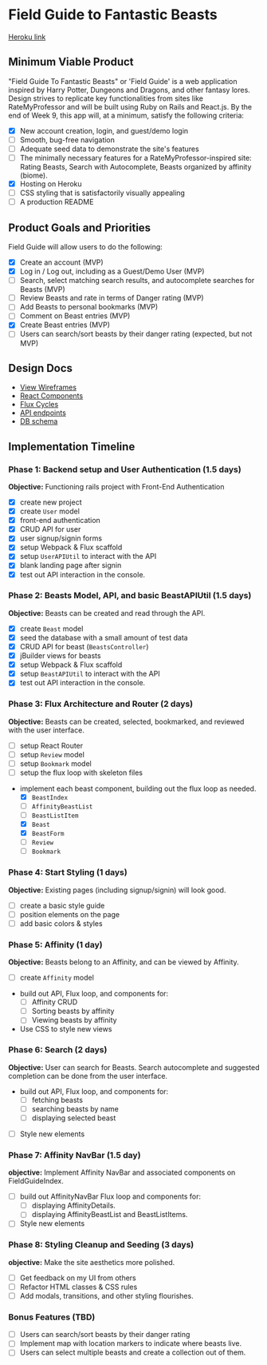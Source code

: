 # Field Guide to Fantastic Beasts

[Heroku link][heroku]

[heroku]: https://field-guide-to-beasts.herokuapp.com/

## Minimum Viable Product

"Field Guide To Fantastic Beasts" or 'Field Guide' is a web application inspired by Harry Potter, Dungeons and Dragons, and other fantasy lores. Design strives to replicate key functionalities from sites like RateMyProfessor and will be built using Ruby on Rails and React.js. By the end of Week 9, this app will, at a minimum, satisfy the following criteria:

- [x] New account creation, login, and guest/demo login
- [ ] Smooth, bug-free navigation
- [ ] Adequate seed data to demonstrate the site's features
- [ ] The minimally necessary features for a RateMyProfessor-inspired site: Rating Beasts, Search with Autocomplete, Beasts organized by affinity (biome).
- [x] Hosting on Heroku
- [ ] CSS styling that is satisfactorily visually appealing
- [ ] A production README

## Product Goals and Priorities

Field Guide will allow users to do the following:

<!-- This is a Markdown checklist. Use it to keep track of your
progress. Put an x between the brackets for a checkmark: [x] -->

- [x] Create an account (MVP)
- [x] Log in / Log out, including as a Guest/Demo User (MVP)
- [ ] Search, select matching search results, and autocomplete searches for Beasts (MVP)
- [ ] Review Beasts and rate in terms of Danger rating (MVP)
- [ ] Add Beasts to personal bookmarks (MVP)
- [ ] Comment on Beast entries (MVP)
- [x] Create Beast entries (MVP)
- [ ] Users can search/sort beasts by their danger rating (expected, but not MVP)

## Design Docs
* [View Wireframes][views]
* [React Components][components]
* [Flux Cycles][flux-cycles]
* [API endpoints][api-endpoints]
* [DB schema][schema]

[views]: ./docs/views.md
[components]: ./docs/components.md
[flux-cycles]: ./docs/flux-cycles.md
[api-endpoints]: ./docs/api-endpoints.md
[schema]: ./docs/schema.md

## Implementation Timeline

### Phase 1: Backend setup and User Authentication (1.5 days)

**Objective:** Functioning rails project with Front-End Authentication

- [x] create new project
- [x] create `User` model
- [x] front-end authentication
- [x] CRUD API for user
- [x] user signup/signin forms
- [x] setup Webpack & Flux scaffold
- [x] setup `UserAPIUtil` to interact with the API
- [x] blank landing page after signin
- [x] test out API interaction in the console.

### Phase 2: Beasts Model, API, and basic BeastAPIUtil (1.5 days)

**Objective:** Beasts can be created and read through the API.

- [x] create `Beast` model
- [x] seed the database with a small amount of test data
- [x] CRUD API for beast (`BeastsController`)
- [x] jBuilder views for beasts
- [x] setup Webpack & Flux scaffold
- [x] setup `BeastAPIUtil` to interact with the API
- [x] test out API interaction in the console.

### Phase 3: Flux Architecture and Router (2 days)

**Objective:** Beasts can be created, selected, bookmarked, and reviewed with the user interface.

- [ ] setup React Router
- [ ] setup `Review` model
- [ ] setup `Bookmark` model
- [ ] setup the flux loop with skeleton files
- implement each beast component, building out the flux loop as needed.
  - [x] `BeastIndex`
  - [ ] `AffinityBeastList`
  - [ ] `BeastListItem`
  - [x] `Beast`
  - [x] `BeastForm`
  - [ ] `Review`
  - [ ] `Bookmark`

### Phase 4: Start Styling (1 days)

**Objective:** Existing pages (including signup/signin) will look good.

- [ ] create a basic style guide
- [ ] position elements on the page
- [ ] add basic colors & styles

### Phase 5: Affinity (1 day)

**Objective:** Beasts belong to an Affinity, and can be viewed by Affinity.

- [ ] create `Affinity` model
- build out API, Flux loop, and components for:
  - [ ] Affinity CRUD
  - [ ] Sorting beasts by affinity
  - [ ] Viewing beasts by affinity
- Use CSS to style new views

### Phase 6: Search (2 days)

**Objective:** User can search for Beasts. Search autocomplete and suggested completion can be done from the user interface.

- build out API, Flux loop, and components for:
  - [ ] fetching beasts
  - [ ] searching beasts by name
  - [ ] displaying selected beast
- [ ] Style new elements

### Phase 7: Affinity NavBar (1.5 day)

**objective:** Implement Affinity NavBar and associated components on FieldGuideIndex.

- [ ] build out AffinityNavBar Flux loop and components for:
  - [ ] displaying AffinityDetails.
  - [ ] displaying AffinityBeastList and BeastListItems.
- [ ] Style new elements

### Phase 8: Styling Cleanup and Seeding (3 days)

**objective:** Make the site aesthetics more polished.

- [ ] Get feedback on my UI from others
- [ ] Refactor HTML classes & CSS rules
- [ ] Add modals, transitions, and other styling flourishes.

### Bonus Features (TBD)
- [ ] Users can search/sort beasts by their danger rating
- [ ] Implement map with location markers to indicate where beasts live.
- [ ] Users can select multiple beasts and create a collection out of them.
